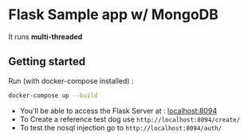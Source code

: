 # Flask Sample app w/ MongoDB
It runs **multi-threaded**

## Getting started
Run (with docker-compose installed) :
```bash
docker-compose up --build
```

- You'll be able to access the Flask Server at : [localhost:8094](http://localhost:8094)
- To Create a reference test dog use `http://localhost:8094/create/`
- To test the nosql injection go to `http://localhost:8094/auth/`

